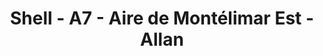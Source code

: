 ---
title: "Shell - A7 - Aire de Montélimar Est - Allan"
url: /allan/shell-a7-aire-de-montelimar-est-allan/
shop: commodité
---